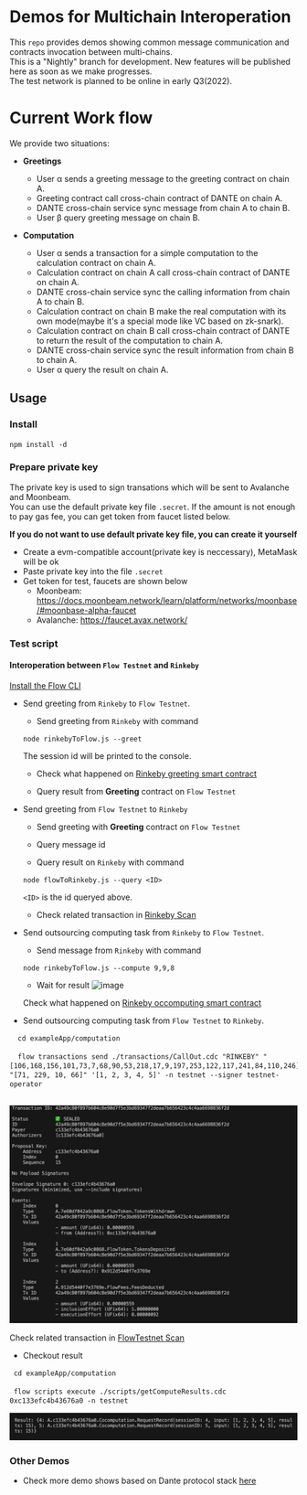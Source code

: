 # Demos for Multichain Interoperation

This `repo` provides demos showing common message communication and contracts invocation between multi-chains.  
This is a "Nightly" branch for development. New features will be published here as soon as we make progresses.  
The test network is planned to be online in early Q3(2022).

# Current Work flow
We provide two situations:
- **Greetings**
  * User α sends a greeting message to the greeting contract on chain A.
  * Greeting contract call cross-chain contract of DANTE on chain A.
  * DANTE cross-chain service sync message from chain A to chain B.
  * User β query greeting message on chain B.

- **Computation**
  * User α sends a transaction for a simple computation to the calculation contract on chain A.
  * Calculation contract on chain A call cross-chain contract of DANTE on chain A.
  * DANTE cross-chain service sync the calling information from chain A to chain B.
  * Calculation contract on chain B make the real computation with its own mode(maybe it's a special mode like VC based on zk-snark).
  * Calculation contract on chain B call cross-chain contract of DANTE to return the result of the computation to chain A.
  * DANTE cross-chain service sync the result information from chain B to chain A.
  * User α query the result on chain A.

## Usage

### Install
```
npm install -d
```

### Prepare private key
The private key is used to sign transations which will be sent to Avalanche and Moonbeam.  
You can use the default private key file `.secret`. If the amount is not enough to pay gas fee, you can get token from faucet listed below.  

**If you do not want to use default private key file, you can create it yourself**
- Create a evm-compatible account(private key is neccessary), MetaMask will be ok
- Paste private key into the file `.secret`
- Get token for test, faucets are shown below
  - Moonbeam: https://docs.moonbeam.network/learn/platform/networks/moonbase/#moonbase-alpha-faucet
  - Avalanche: https://faucet.avax.network/

### Test script

#### **Interoperation between `Flow Testnet` and `Rinkeby`**

 [Install the Flow CLI](hhttps://developers.flow.com/tools/flow-cli/install)
 
- Send greeting from `Rinkeby` to `Flow Testnet`. 

  - Send greeting from `Rinkeby` with command
  
  ```
  node rinkebyToFlow.js --greet
  ```
  The session id will be printed to the console.

  - Check what happened on [Rinkeby greeting smart contract](https://testnet.snowtrace.io/address/0x71375852616ef7196B07bA3f16805B512e21813E)
  
  - Query result from **Greeting** contract on `Flow Testnet`

- Send greeting from `Flow Testnet` to `Rinkeby`

  - Send greeting with **Greeting** contract on `Flow Testnet`

  - Query message id

  - Query result on `Rinkeby` with command
  
  ```
  node flowToRinkeby.js --query <ID>
  ```
  `<ID>` is the id queryed above. 
  
  - Check related transaction in [Rinkeby Scan](https://testnet.snowtrace.io/address/0x71375852616ef7196B07bA3f16805B512e21813E)

- Send outsourcing computing task from `Rinkeby` to `Flow Testnet`. 
  - Send message from `Rinkeby` with command
  ```
  node rinkebyToFlow.js --compute 9,9,8
  ```

  - Wait for result
  ![image](https://user-images.githubusercontent.com/83757490/191458250-7cbb4a36-6015-409f-b3d3-b101ae77c866.png)
  
  Check what happened on [Rinkeby occomputing smart contract](https://testnet.snowtrace.io/address/0x6Aa89C654907445a35Da1109C5fD7A75F1546Ef6)


- Send outsourcing computing task from `Flow Testnet` to `Rinkeby`. 
  
```
  cd exampleApp/computation 
 
  flow transactions send ./transactions/CallOut.cdc "RINKEBY" "[106,168,156,101,73,7,68,90,53,218,17,9,197,253,122,117,241,84,110,246]" "[71, 229, 10, 66]" '[1, 2, 3, 4, 5]' -n testnet --signer testnet-operator
  
```
![avatar](./flow-demo/img/send.jpg)

  Check related transaction in [FlowTestnet Scan](https://testnet.flowscan.org/transaction/42a49c80f897b604c8e90d7f5e3bd69347f2deaa7b656423c4c4aa6698836f2d)
  

- Checkout result
  
```
 cd exampleApp/computation
 
 flow scripts execute ./scripts/getComputeResults.cdc 0xc133efc4b43676a0 -n testnet
```
![avatar](./flow-demo/img/result.jpg)

  

### Other Demos
* Check more demo shows based on Dante protocol stack [here](https://github.com/dantenetwork/Demo-Show)
